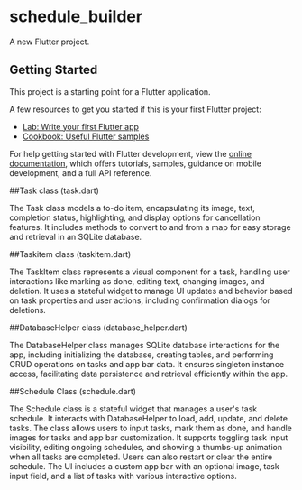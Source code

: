 # schedule_builder

A new Flutter project.

## Getting Started

This project is a starting point for a Flutter application.

A few resources to get you started if this is your first Flutter project:

- [Lab: Write your first Flutter app](https://docs.flutter.dev/get-started/codelab)
- [Cookbook: Useful Flutter samples](https://docs.flutter.dev/cookbook)

For help getting started with Flutter development, view the
[online documentation](https://docs.flutter.dev/), which offers tutorials,
samples, guidance on mobile development, and a full API reference.

##Task class (task.dart)

The Task class models a to-do item, encapsulating its image, text, completion status, highlighting, and display options for cancellation features. It includes methods to convert to and from a map for easy storage and retrieval in an SQLite database.

##Taskitem class (taskitem.dart)

The TaskItem class represents a visual component for a task, handling user interactions like marking as done, editing text, changing images, and deletion. It uses a stateful widget to manage UI updates and behavior based on task properties and user actions, including confirmation dialogs for deletions.

##DatabaseHelper class (database_helper.dart)

The DatabaseHelper class manages SQLite database interactions for the app, including initializing the database, creating tables, and performing CRUD operations on tasks and app bar data. It ensures singleton instance access, facilitating data persistence and retrieval efficiently within the app.

##Schedule Class (schedule.dart)

The Schedule class is a stateful widget that manages a user's task schedule. It interacts with DatabaseHelper to load, add, update, and delete tasks. The class allows users to input tasks, mark them as done, and handle images for tasks and app bar customization. It supports toggling task input visibility, editing ongoing schedules, and showing a thumbs-up animation when all tasks are completed. Users can also restart or clear the entire schedule. The UI includes a custom app bar with an optional image, task input field, and a list of tasks with various interactive options.
